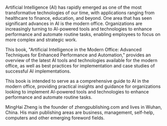 

Artificial Intelligence (AI) has rapidly emerged as one of the most transformative technologies of our time, with applications ranging from healthcare to finance, education, and beyond. One area that has seen significant advances in AI is the modern office. Organizations are increasingly turning to AI-powered tools and technologies to enhance performance and automate routine tasks, enabling employees to focus on more complex and strategic work.

This book, "Artificial Intelligence in the Modern Office: Advanced Techniques for Enhanced Performance and Automation," provides an overview of the latest AI tools and technologies available for the modern office, as well as best practices for implementation and case studies of successful AI implementations.

This book is intended to serve as a comprehensive guide to AI in the modern office, providing practical insights and guidance for organizations looking to implement AI-powered tools and technologies to enhance performance and automate routine tasks.

MingHai Zheng is the founder of zhengpublishing.com and lives in Wuhan, China. His main publishing areas are business, management, self-help, computers and other emerging foreword fields.
